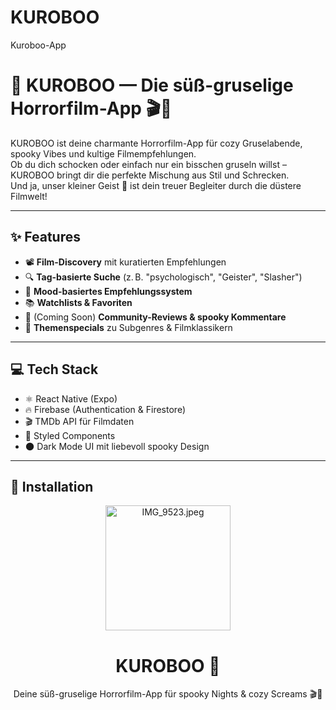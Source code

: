 # KUROBOO
Kuroboo-App
# 👻 KUROBOO — Die süß-gruselige Horrorfilm-App 🎬💜

KUROBOO ist deine charmante Horrorfilm-App für cozy Gruselabende, spooky Vibes und kultige Filmempfehlungen.  
Ob du dich schocken oder einfach nur ein bisschen gruseln willst – KUROBOO bringt dir die perfekte Mischung aus Stil und Schrecken.  
Und ja, unser kleiner Geist 👻 ist dein treuer Begleiter durch die düstere Filmwelt!

---

## ✨ Features

- 📽️ **Film-Discovery** mit kuratierten Empfehlungen
- 🔍 **Tag-basierte Suche** (z. B. "psychologisch", "Geister", "Slasher")
- 🧠 **Mood-basiertes Empfehlungssystem**
- 📚 **Watchlists & Favoriten**
- 💬 (Coming Soon) **Community-Reviews & spooky Kommentare**
- 🎃 **Themenspecials** zu Subgenres & Filmklassikern

---

## 💻 Tech Stack

- ⚛️ React Native (Expo)
- 🔥 Firebase (Authentication & Firestore)
- 🎬 TMDb API für Filmdaten
- 💅 Styled Components
- 🌑 Dark Mode UI mit liebevoll spooky Design

---

## 📲 Installation




<p align="center">
  <img src="assets/IMG_9523.jpeg" alt="IMG_9523.jpeg" width="200"/>
</p>

<h1 align="center">KUROBOO 👻</h1>
<p align="center">Deine süß-gruselige Horrorfilm-App für spooky Nights & cozy Screams 🎬💜</p>

